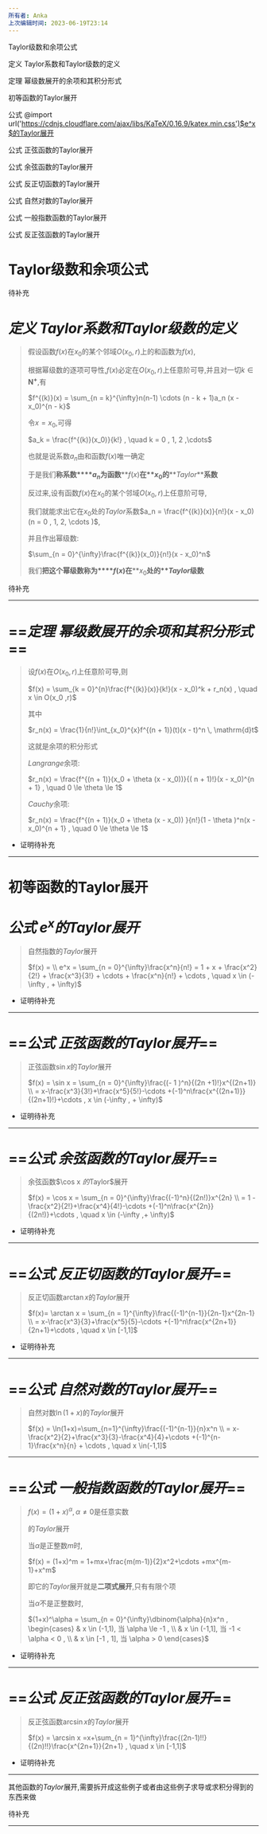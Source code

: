 ```yaml
---
所有者: Anka
上次编辑时间: 2023-06-19T23:14
---
```

Taylor级数和余项公式

定义 Taylor系数和Taylor级数的定义

定理 幂级数展开的余项和其积分形式

初等函数的Taylor展开

公式 @import url('https://cdnjs.cloudflare.com/ajax/libs/KaTeX/0.16.9/katex.min.css')$e^x$﻿的Taylor展开

公式 正弦函数的Taylor展开

公式 余弦函数的Taylor展开

公式 反正切函数的Taylor展开

公式 自然对数的Taylor展开

公式 一般指数函数的Taylor展开

公式 反正弦函数的Taylor展开

# Taylor级数和余项公式

待补充

# _**定义 Taylor系数和Taylor级数的定义**_

> 假设函数$f(x)$﻿在$x_0$﻿的某个邻域$O(x_0 , r)$﻿上的和函数为$f(x)$﻿,
> 
> 根据幂级数的逐项可导性,$f(x)$﻿必定在$O(x_0 , r)$﻿上任意阶可导,并且对一切$k \in \mathbf{N^+}$﻿,有
> 
> $f^{(k)}(x) = \sum_{n = k}^{\infty}n(n-1) \cdots (n - k + 1)a_n (x - x_0)^{n - k}$
> 
> 令$x = x_0$﻿,可得
> 
> $a_k = \frac{f^{(k)}(x_0)}{k!} , \quad k = 0 , 1, 2 ,\cdots$
> 
> 也就是说系数${a_n}$﻿由和函数$f(x)$﻿唯一确定
> 
> 于是我们**称系数****$a_n$**﻿**为函数****$f(x)$**﻿**在****$x_0$**﻿**的****$Taylor$**﻿**系数**
> 
>   
> 
> 反过来,设有函数$f(x)$﻿在$x_0$﻿的某个邻域$O(x_0 , r)$﻿上任意阶可导,
> 
> 我们就能求出它在$x_0$﻿处的$Taylor$﻿系数$a_n = \frac{f^{(k)}(x)}{n!}(x - x_0)(n = 0 , 1, 2, \cdots )$﻿,
> 
> 并且作出幂级数:
> 
> $\sum_{n = 0}^{\infty}\frac{f^{(k)}(x_0)}{n!}(x - x_0)^n$
> 
> 我们**把这个幂级数称为****$f(x)$**﻿**在****$x_0$**﻿**处的****$Taylor$**﻿**级数**

待补充

  

---

# ==_**定理 幂级数展开的余项和其积分形式**_==

> 设$f(x)$﻿在$O(x_0 , r)$﻿上任意阶可导,则
> 
> $f(x) = \sum_{k = 0}^{n}\frac{f^{(k)}(x)}{k!}(x - x_0)^k + r_n(x) , \quad x \in O(x_0 ,r)$
> 
> 其中
> 
> $r_n(x) = \frac{1}{n!}\int_{x_0}^{x}f^{(n + 1)}(t)(x - t)^n \, \mathrm{d}t$
> 
> 这就是余项的积分形式
> 
>   
> 
> $Langrange$﻿余项:
> 
> $r_n(x) = \frac{f^{(n + 1)}(x_0 + \theta (x - x_0))}{( n + 1)!}(x - x_0)^{n + 1} , \quad 0 \le \theta \le 1$
> 
>   
> 
> $Cauchy$﻿余项:
> 
> $r_n(x) = \frac{f^{(n + 1)}(x_0 + \theta (x - x_0)) }{n!}(1 - \theta )^n(x - x_0)^{n + 1} , \quad 0 \le \theta \le 1$

- 证明待补充

---

# 初等函数的Taylor展开

# _**公式**_ _**$e^x$**_﻿_**的Taylor展开**_

> 自然指数的$Taylor$﻿展开
> 
> $f(x) = \\ e^x = \sum_{n = 0}^{\infty}\frac{x^n}{n!} = 1 + x + \frac{x^2}{2!} + \frac{x^3}{3!} + \cdots + \frac{x^n}{n!} + \cdots , \quad x \in (- \infty , + \infty)$

- 证明待补充

---

# ==_**公式 正弦函数的Taylor展开**_==

> 正弦函数$\sin x$﻿的$Taylor$﻿展开
> 
> $f(x) = \sin x = \sum_{n = 0}^{\infty}\frac{(- 1 )^n}{(2n +1)!}x^{(2n+1)} \\ = x-\frac{x^3}{3!}+\frac{x^5}{5!}-\cdots +(-1)^n\frac{x^{(2n+1)}}{(2n+1)!}+\cdots , x \in (-\infty , + \infty)$

- 证明待补充

---

# ==_**公式 余弦函数的Taylor展开**_==

> 余弦函数$\cos x $﻿的$Taylor$﻿展开
> 
> $f(x) = \cos x = \sum_{n = 0}^{\infty}\frac{(-1)^n}{(2n!)}x^{2n} \\ = 1 -\frac{x^2}{2!}+\frac{x^4}{4!}-\cdots +(-1)^n\frac{x^{2n}}{(2n!)}+\cdots , \quad x \in (-\infty ,+ \infty)$

- 证明待补充

---

# ==_**公式 反正切函数的Taylor展开**_==

> 反正切函数$\arctan x$﻿的$Taylor$﻿展开
> 
> $f(x)= \arctan x = \sum_{n = 1}^{\infty}\frac{(-1)^{n-1}}{2n-1}x^{2n-1} \\ = x-\frac{x^3}{3}+\frac{x^5}{5}-\cdots +(-1)^n\frac{x^{2n+1}}{2n+1}+\cdots , \quad x \in [-1,1]$

- 证明待补充

---

# ==_**公式 自然对数的Taylor展开**_==

> 自然对数$\ln(1+x)$﻿的$Taylor$﻿展开
> 
> $f(x) = \ln(1+x)=\sum_{n=1}^{\infty}\frac{(-1)^{n-1}}{n}x^n \\ = x-\frac{x^2}{2}+\frac{x^3}{3}-\frac{x^4}{4}+\cdots +(-1)^{n-1}\frac{x^n}{n} + \cdots , \quad x \in(-1,1]$

---

# ==_**公式 一般指数函数的Taylor展开**_==

> $f(x) = (1 +x)^\alpha , \alpha \ne 0$﻿是任意实数
> 
> 的$Taylor$﻿展开
> 
>   
> 
> 当$\alpha$﻿是正整数$m$﻿时,
> 
> $f(x) = (1+x)^m = 1+mx+\frac{m(m-1)}{2}x^2+\cdots +mx^{m-1}+x^m$
> 
> 即它的$Taylor$﻿展开就是**二项式展开**,只有有限个项
> 
>   
> 
> 当$\alpha$﻿不是正整数时,
> 
> $(1+x)^\alpha = \sum_{n = 0}^{\infty}\dbinom{\alpha}{n}x^n , \begin{cases} & x \in (-1,1), 当 \alpha \le -1 , \\ & x \in (-1,1], 当 -1 < \alpha < 0 , \\ & x \in [-1 , 1], 当 \alpha > 0 \end{cases}$

- 证明待补充

---

# ==_**公式 反正弦函数的Taylor展开**_==

> 反正弦函数$\arcsin x$﻿的$Taylor$﻿展开
> 
> $f(x) = \arcsin x =x+\sum_{n = 1}^{\infty}\frac{(2n-1)!!}{(2n)!!}\frac{x^{2n+1}}{2n+1} , \quad x \in [-1,1]$

- 证明待补充

---

其他函数的$Taylor$﻿展开,需要拆开成这些例子或者由这些例子求导或求积分得到的东西来做

待补充

---
